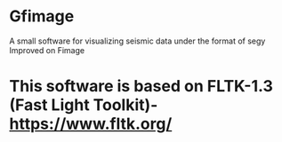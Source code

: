 # Gfimage
A small software for visualizing seismic data under the format of segy
Improved on Fimage
# This software is based on FLTK-1.3 (Fast Light Toolkit)-https://www.fltk.org/

